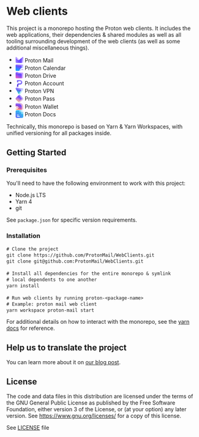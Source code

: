 # Web clients

This project is a monorepo hosting the Proton web clients. It includes the web applications, their dependencies & shared modules as well as all tooling surrounding development of the web clients (as well as some additional miscellaneous things).

- <img src="./applications/mail/src/favicon.svg" style="vertical-align: middle" height="20" width="20" /> <span style="vertical-align: middle; display: inline-block">Proton Mail</span>
- <img src="./applications/calendar/src/favicon.svg" style="vertical-align: middle" height="20" width="20" /> <span style="vertical-align: middle; display: inline-block">Proton Calendar</span>
- <img src="./applications/drive/src/favicon.svg" style="vertical-align: middle" height="20" width="20" /> <span style="vertical-align: middle; display: inline-block">Proton Drive</span>
- <img src="./applications/account/src/favicon.svg" style="vertical-align: middle" height="20" width="20" /> <span style="vertical-align: middle; display: inline-block">Proton Account</span>
- <img src="./applications/vpn-settings/src/favicon.svg" style="vertical-align: middle" height="20" width="20" /> <span style="vertical-align: middle; display: inline-block">Proton VPN</span>
- <img src="./applications/pass/src/favicon.svg" style="vertical-align: middle" height="20" width="20" /> <span style="vertical-align: middle; display: inline-block">Proton Pass</span>
- <img src="./applications/wallet/src/favicon.svg" style="vertical-align: middle" height="20" width="20" /> <span style="vertical-align: middle; display: inline-block">Proton Wallet</span>
- <img src="./applications/docs/src/favicon.svg" style="vertical-align: middle" height="20" width="20" /> <span style="vertical-align: middle; display: inline-block">Proton Docs</span>

Technically, this monorepo is based on Yarn & Yarn Workspaces, with unified versioning for all packages inside.

## Getting Started

### Prerequisites

You'll need to have the following environment to work with this project:

- Node.js LTS
- Yarn 4
- git

See `package.json` for specific version requirements.

### Installation

```shell
# Clone the project
git clone https://github.com/ProtonMail/WebClients.git
git clone git@github.com:ProtonMail/WebClients.git

# Install all dependencies for the entire monorepo & symlink
# local dependents to one another
yarn install

# Run web clients by running proton-<package-name>
# Example: proton mail web client
yarn workspace proton-mail start
```

For additional details on how to interact with the monorepo, see the [yarn docs](https://yarnpkg.com/) for reference.

## Help us to translate the project

You can learn more about it on [our blog post](https://proton.me/blog/translation-community).

## License

The code and data files in this distribution are licensed under the terms of the GNU General Public License as published by the Free Software Foundation, either version 3 of the License, or (at your option) any later version. See https://www.gnu.org/licenses/ for a copy of this license.

See [LICENSE](LICENSE) file
